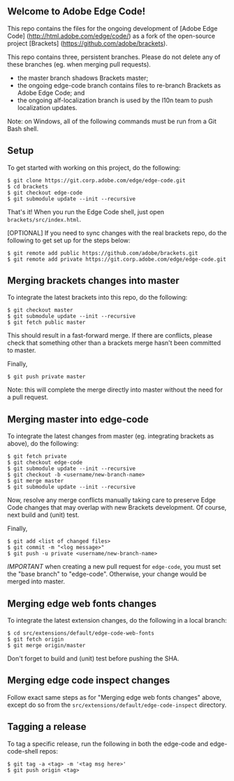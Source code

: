 Welcome to Adobe Edge Code!
---------------------------

This repo contains the files for the ongoing development of [Adobe Edge Code] (http://html.adobe.com/edge/code/) as a fork of the open-source project [Brackets] (https://github.com/adobe/brackets).

This repo contains three, persistent branches.  Please do not delete any of these branches (eg. when merging pull requests).
- the master branch shadows Brackets master;
- the ongoing edge-code branch contains files to re-branch Brackets as Adobe Edge Code; and
- the ongoing alf-localization branch is used by the l10n team to push localization updates.

Note: on Windows, all of the following commands must be run from a Git Bash shell.

## Setup

To get started with working on this project, do the following:

    $ git clone https://git.corp.adobe.com/edge/edge-code.git
    $ cd brackets
    $ git checkout edge-code
    $ git submodule update --init --recursive

That's it!  When you run the Edge Code shell, just open `brackets/src/index.html`.

[OPTIONAL] If you need to sync changes with the real brackets repo, do the following to get set up for the steps below:

    $ git remote add public https://github.com/adobe/brackets.git
    $ git remote add private https://git.corp.adobe.com/edge/edge-code.git

## Merging brackets changes into master

To integrate the latest brackets into this repo, do the following:

    $ git checkout master
    $ git submodule update --init --recursive
    $ git fetch public master
    
This should result in a fast-forward merge.  If there are conflicts, please check that something other than a brackets merge hasn't been committed to master.

Finally, 

    $ git push private master

Note: this will complete the merge directly into master without the need for a pull request.

## Merging master into edge-code

To integrate the latest changes from master (eg. integrating brackets as above), do the following:

    $ git fetch private
    $ git checkout edge-code
    $ git submodule update --init --recursive
    $ git checkout -b <username/new-branch-name>
    $ git merge master
    $ git submodule update --init --recursive
    
Now, resolve any merge conflicts manually taking care to preserve Edge Code changes that may overlap with new Brackets development.  Of course, next build and (unit) test.

Finally,

    $ git add <list of changed files>
    $ git commit -m "<log message>"
    $ git push -u private <username/new-branch-name>

*IMPORTANT* when creating a new pull request for `edge-code`, you must set the "base branch" to "edge-code".  Otherwise, your change would be merged into master.

## Merging edge web fonts changes

To integrate the latest extension changes, do the following in a local branch:

    $ cd src/extensions/default/edge-code-web-fonts
    $ git fetch origin
    $ git merge origin/master

Don't forget to build and (unit) test before pushing the SHA.

## Merging edge code inspect changes

Follow exact same steps as for "Merging edge web fonts changes" above, except do so from the `src/extensions/default/edge-code-inspect` directory.

## Tagging a release
To tag a specific release, run the following in both the edge-code and edge-code-shell repos:

    $ git tag -a <tag> -m '<tag msg here>'
    $ git push origin <tag>
